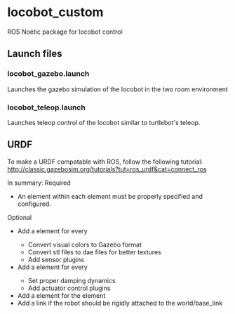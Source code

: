 # locobot_custom
ROS Noetic package for locobot control

## Launch files
### locobot_gazebo.launch
Launches the gazebo simulation of the locobot in the two room environment

### locobot_teleop.launch
Launches teleop control of the locobot similar to turtlebot's teleop.

## URDF
To make a URDF compatable with ROS, follow the following tutorial: 
http://classic.gazebosim.org/tutorials?tut=ros_urdf&cat=connect_ros

In summary:
Required

 * An <inertia> element within each <link> element must be properly specified and configured.

Optional

 * Add a <gazebo> element for every <link>
     * Convert visual colors to Gazebo format
     * Convert stl files to dae files for better textures
     * Add sensor plugins
 * Add a <gazebo> element for every <joint>
     * Set proper damping dynamics
     * Add actuator control plugins
 * Add a <gazebo> element for the <robot> element
 * Add a <link name="world"/> link if the robot should be rigidly attached to the world/base_link

